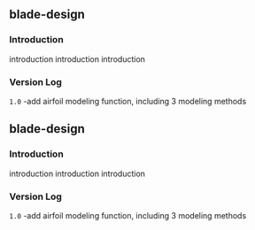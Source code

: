## blade-design

### Introduction
introduction introduction introduction

### Version Log
`1.0`
-add airfoil modeling function, including 3 modeling methods

## blade-design

### Introduction
introduction introduction introduction

### Version Log
`1.0`
-add airfoil modeling function, including 3 modeling methods




